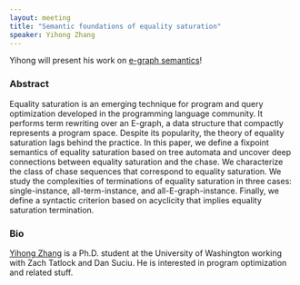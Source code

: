 ```yaml
---
layout: meeting
title: "Semantic foundations of equality saturation"
speaker: Yihong Zhang
---
```


Yihong will present his work on [e-graph semantics](https://arxiv.org/abs/2501.02413)!

### Abstract
Equality saturation is an emerging technique for program and query optimization developed in the programming language community. It performs term rewriting over an E-graph, a data structure that compactly represents a program space. Despite its popularity, the theory of equality saturation lags behind the practice. In this paper, we define a fixpoint semantics of equality saturation based on tree automata and uncover deep connections between equality saturation and the chase. We characterize the class of chase sequences that correspond to equality saturation. We study the complexities of terminations of equality saturation in three cases: single-instance, all-term-instance, and all-E-graph-instance. Finally, we define a syntactic criterion based on acyclicity that implies equality saturation termination.

### Bio
[Yihong Zhang](https://effect.systems/) is a Ph.D. student at the University of Washington working with Zach Tatlock and Dan Suciu. He is interested in program optimization and related stuff.
